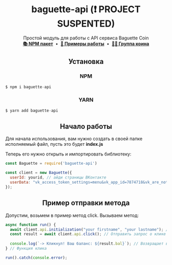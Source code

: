 <div align='center'><h1>baguette-api (<bold>❗ PROJECT SUSPENTED</bold>)</h1></div>
<div align='center'>Простой модуль для работы с API сервиса Baguette Coin</div>

<div align='center'>
  <a href='https://npm.im/baguette-api'><b>📚 NPM пакет</b></a>
    <span>&nbsp;•&nbsp;</span>
  <a href='https://github.com/flxprhub/baguette-api/tree/main/examples'><b>📝 Примеры работы</b></a>
    <span>&nbsp;•&nbsp;</span>
  <a href='https://vk.com/baguette_game'><b>🙋‍♂ Группа коина</b></a>
</div>

<div align='center'><h2>Установка</h2></div>
<div align='center'><h3>NPM</h3></div>

```js
$ npm i baguette-api
```

<div align='center'><h3>YARN</h3></div>

```js
$ yarn add baguette-api
```

<div align='center'><h2>Начало работы</h1></div>

Для начала использования, вам нужно создать в своей папке исполняемый файл, пусть это будет **index.js**

Теперь его нужно открыть и импортировать библиотеку:
```js
const Baguette = require('baguette-api')

const client = new Baguette({ 
  userId: yourid, // айди страницы ВКонтакте
  userData: "vk_access_token_settings=menu&vk_app_id=7874718&vk_are_notifications_enabled=0&vk_is_app_user=1&vk_is_favorite=1&vk_language=ru&vk_platform=desktop_web&vk_ref=other&vk_ts=1627660740&vk_user_id=...&sign=...", // проверочный ключ
});

```

<div align='center'><h2>Пример отправки метода</h1></div>

Допустим, возьмем в пример метод click. Вызываем метод:
```js
async function run() {
  await client.api.initialization("your firstname", "your lastname"); // Инициализация клиента
  const result = await client.api.click(); // Отправить запрос о клике
    
  console.log(`-> Кликнул! Ваш баланс: ${result.bal}`); // Возвращает ваш текущий баланс
} // Функция клика

run().catch(console.error);
```
